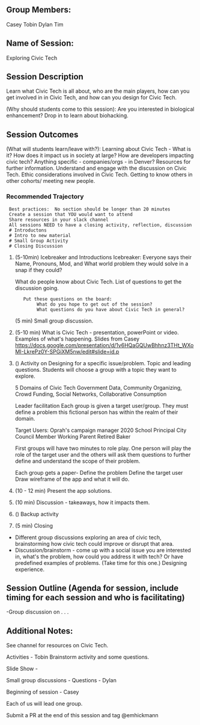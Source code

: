 ## Group Members:
Casey
Tobin
Dylan
Tim

## Name of Session: 
Exploring Civic Tech

## Session Description 

Learn what Civic Tech is all about, who are the main players, how can you get involved in in Civic Tech, and how can you design for Civic Tech.

(Why should students come to this session): Are you interested in biological enhancement? Drop in to learn about biohacking.

## Session Outcomes 

(What will students learn/leave with?): 
Learning about Civic Tech - What is it?
How does it impact us in society at large?
How are developers impacting civic tech?
Anything specific - companies/orgs - in Denver?
Resources for further information.
Understand and engage with the discussion on Civic Tech.
Ethic considerations involved in Civic Tech.
Getting to know others in other cohorts/ meeting new people.

### Recommended Trajectory 

     Best practices:  No section should be longer than 20 minutes
     Create a session that YOU would want to attend
     Share resources in your slack channel
     All sessions NEED to have a closing activity, reflection, discussion
     # Introductons 
     # Intro to new material
     # Small Group Activity
     # Closing Discussion

1. (5-10min) Icebreaker and Introductions
     Icebreaker: Everyone says their Name, Pronouns, Mod, and What world problem they would solve in a snap if they could?

     What do people know about Civic Tech.
          List of questions to get the discussion going.
          
          Put these questions on the board:
               What do you hope to get out of the session?
               What questions do you have about Civic Tech in general?
     (5 min) Small group discussion.
     
2. (5-10 min) What is Civic Tech - presentation, powerPoint or video.  Examples of what's happening.
     Slides from Casey https://docs.google.com/presentation/d/1v6HQaGQUwBhhnz3THt_WXoMI-LkrePz0Y-SPGiXM5nw/edit#slide=id.p

3. () Activity on Designing for a specific issue/problem.  Topic and leading questions.
     Students will choose a group with a topic they want to explore.
     
     5 Domains of Civic Tech
          Government Data, Community Organizing, Crowd Funding, Social Networks, Collaborative Consumption
          
     Leader facilitation
     Each group is given a target user/group. They must define a problem this fictional person has within the realm of their domain. 
     
     Target Users:
          Oprah's campaign manager 2020
          School Principal
          City Council Member
          Working Parent
          Retired Baker
          
     
     First groups will have two minutes to role play. One person will play the role of the target user and the others will ask them questions to further define and understand the scope of their problem.
     
     Each group gets a paper-
          Define the problem
          Define the target user
          Draw wireframe of the app and what it will do.
          
4. (10 - 12 min) Present the app solutions.


5. (10 min) Discussion - takeaways, how it impacts them.
6. () Backup activity
7. (5 min) Closing

- Different group discussions exploring an area of civic tech, brainstorming how civic tech could improve or disrupt that area.
- Discussion/brainstorm - come up with a social issue you are interested in, what's the problem, how could you address it with tech?  Or have predefined examples of problems. (Take time for this one.)  Designing experience.  


## Session Outline (Agenda for session, include timing for each session and who is facilitating)
-Group discussion on . . .



## Additional Notes:
See channel for resources on Civic Tech.

Activities -
     Tobin Brainstorm activity and some questions.

Slide Show - 

Small group discussions -
     Questions - Dylan
     
Beginning of session - 
     Casey
     
Each of us will lead one group.


Submit a PR at the end of this session and tag @emhickmann
